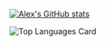 [![Alex's GitHub stats](https://github-readme-stats.vercel.app/api?username=alexandercollins&theme=dark&show_icons=true&count_private=true)](https://github.com/alexandercollins/github-readme-stats)

![Top Languages Card](https://github-readme-stats.vercel.app/api/top-langs/?username=alexandercollins&layout=compact)
